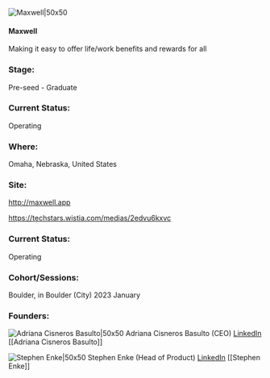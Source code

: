 

![Maxwell|50x50](https://apimg.techstars.com/profiles/1671741601883_364514.png)

#### Maxwell
Making it easy to offer life/work benefits and rewards for all

### Stage: 
Pre-seed - Graduate 

### Current Status: 
Operating

### Where:
Omaha, Nebraska, United States

### Site:
http://maxwell.app

https://techstars.wistia.com/medias/2edvu6kxvc



### Current Status: 
Operating

### Cohort/Sessions: 
Boulder, in Boulder (City) 2023 January

### Founders: 

![Adriana Cisneros Basulto|50x50]() Adriana Cisneros Basulto (CEO) [LinkedIn](https://) [[Adriana Cisneros Basulto]]

![Stephen Enke|50x50]() Stephen Enke (Head of Product) [LinkedIn](https://linkedin.com/in/stephen-enke) [[Stephen Enke]]


